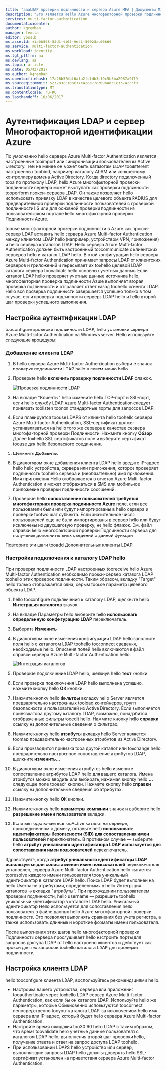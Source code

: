 ```yaml
---
title: "aaaLDAP проверки подлинности и сервера Azure MFA | Документы Microsoft"
description: "Это является hello Azure многофакторной проверки подлинности, будет полезен при развертывании проверки подлинности LDAP и сервера Azure Multi-factor Authentication."
services: multi-factor-authentication
documentationcenter: 
author: kgremban
manager: femila
editor: yossib
ms.assetid: e1a68568-53d1-4365-9e41-50925ad00869
ms.service: multi-factor-authentication
ms.workload: identity
ms.tgt_pltfrm: na
ms.devlang: na
ms.topic: article
ms.date: 05/03/2017
ms.author: kgremban
ms.openlocfilehash: 17a26b57dbf6afa2fcfdb3d19c5b5ba2987a9f79
ms.sourcegitcommit: 523283cc1b3c37c428e77850964dc1c33742c5f0
ms.translationtype: MT
ms.contentlocale: ru-RU
ms.lasthandoff: 10/06/2017
---
```

# <a name="ldap-authentication-and-azure-multi-factor-authentication-server"></a>Аутентификация LDAP и сервер Многофакторной идентификации Azure
По умолчанию hello сервера Azure Multi-factor Authentication является настроенным tooimport или синхронизации пользователей из Active Directory. Тем не менее он может быть каталогам LDAP toodifferent настроенных toobind, например каталогу ADAM или конкретному контроллеру домена Active Directory. Когда directory подключенный tooa по протоколу LDAP, hello Azure многофакторной проверки подлинности сервера может выступать как проверки подлинности tooperform прокси-сервера LDAP. Он также позволяет hello использовать привязку LDAP в качестве целевого объекта RADIUS для предварительной проверки подлинности пользователей с проверкой подлинности IIS или для основной проверки подлинности на пользовательском портале hello многофакторной проверки Подлинности Azure.

toouse многофакторной проверки подлинности в Azure как прокси-сервер LDAP вставить hello сервера Azure Multi-factor Authentication между клиентом LDAP hello (например, устройством VPN, приложения) и hello сервера каталогов LDAP. Hello сервера Azure Multi-factor Authentication должен быть настроенный toocommunicate с клиентских серверов hello и каталог LDAP hello. В этой конфигурации hello сервера Azure Multi-factor Authentication принимает запросы LDAP от клиентских серверов и приложений и пересылает их toohello целевой LDAP каталога сервера toovalidate hello основных учетных данных. Если каталог LDAP hello проверяет учетные данные источника hello, многофакторная проверка подлинности Azure выполняет вторая проверка подлинности и отправляет ответ назад toohello клиента LDAP. Hello вся проверка подлинности завершается успешно только в том случае, если проверка подлинности сервера LDAP hello и hello второй шаг проверки успешного выполнения.

## <a name="configure-ldap-authentication"></a>Настройка аутентификации LDAP
tooconfigure проверки подлинности LDAP, hello установки сервера Azure Multi-factor Authentication на Windows server. Hello используйте следующие процедуры:

### <a name="add-an-ldap-client"></a>Добавление клиента LDAP

1. В hello сервера Azure Multi-factor Authentication выберите значок проверки подлинности LDAP hello в левом меню hello.
2. Проверьте hello **включить проверку подлинности LDAP** флажок.

   ![Проверка подлинности LDAP](./media/multi-factor-authentication-get-started-server-ldap/ldap2.png)

3. На вкладке "Клиенты" hello измените hello TCP-порт и SSL-порт, если hello службу LDAP Azure Multi-factor Authentication следует привязать toolisten toonon стандартные порты для запросов LDAP.
4. Если планируется toouse LDAPS от клиента hello toohello сервера Azure Multi-factor Authentication, SSL-сертификат должен устанавливаться на hello того же сервера в качестве сервера многофакторной проверки Подлинности. Нажмите кнопку **Обзор** Далее toohello SSL сертификатов поле и выберите сертификат toouse для hello безопасного соединения.
5. Щелкните **Добавить**.
6. В диалоговом окне добавления клиента LDAP hello введите IP-адрес hello hello устройства, сервера или приложения, которое проверяет подлинность toohello сервера и (необязательно) имя приложения. Имя приложения Hello отображается в отчетах Azure Multi-factor Authentication и может отображаться в SMS или мобильное приложение проверки подлинности сообщений.
7. Проверьте hello **сопоставление пользователей требуется многофакторная проверка подлинности Azure** поле, если все пользователи были или будут импортированы в hello сервера и проверки tootwo шаг субъекта. Если значительное число пользователей еще не были импортированы в сервер hello или будут исключены из двухшаговую проверку, не hello флажок. См. файл справки hello многофакторной проверки Подлинности сервера для получения дополнительных сведений о данной функции.

Повторите эти шаги tooadd Дополнительные клиенты LDAP.

### <a name="configure-hello-ldap-directory-connection"></a>Настройка подключения к каталогу LDAP hello

При проверки подлинности LDAP настроенных tooreceive hello Azure Multi-factor Authentication необходимо прокси-сервер каталога LDAP toohello этих проверок подлинности. Таким образом, вкладку "Target" hello только отображается одна, серым toouse параметр целевого объекта LDAP.

1. hello tooconfigure подключения к каталогу LDAP, щелкните hello **Интеграция каталогов** значок.
2. На вкладке Параметры hello выберите hello **использовать определенную конфигурацию LDAP** переключатель.
3. Выберите **Изменить**
4. В диалоговом окне изменения конфигурации LDAP hello заполните поля hello с каталогом LDAP toohello tooconnect сведения, необходимые hello. Описания полей hello включаются в файл справки сервера Azure Multi-factor Authentication hello.

    ![Интеграция каталогов](./media/multi-factor-authentication-get-started-server-ldap/ldap.png)

5. Проверьте подключение LDAP hello, щелкнув hello **тест** кнопки.
6. Если проверка подключения LDAP hello выполнена успешно, нажмите кнопку hello **ОК** кнопки.
7. Нажмите кнопку hello **фильтры** вкладку hello Server является предварительно настроенных tooload контейнеров, групп безопасности и пользователей из Active Directory. Если выполняется привязка tooa другому каталогу LDAP, возможно, понадобится отображенные фильтры tooedit hello. Нажмите кнопку hello **справки** ссылку на дополнительные сведения о фильтрах.
8. Нажмите кнопку hello **атрибуты** вкладку hello Server является toomap предварительно настроенных атрибутов из Active Directory.
9. Если производится привязка tooa другой каталог или toochange hello предварительно настроенное сопоставление атрибутов LDAP, щелкните **изменить...**
10. В диалоговом окне изменения атрибутов hello измените сопоставление атрибутов LDAP hello для вашего каталога. Имена атрибутов можно вводить или выбирать, нажимая кнопку hello **...** следующее поле tooeach кнопки. Нажмите кнопку hello **справки** ссылку на дополнительные сведения об атрибутах.
11. Нажмите кнопку hello **ОК** кнопки.
12. Нажмите кнопку hello **параметры компании** значок и выберите hello **разрешение имени пользователя** вкладки.
13. Если вы подключаетесь tooActive каталог на сервере, присоединенном к домену, оставьте hello **использовать идентификаторы безопасности (SID) для сопоставления имен пользователей** переключатель. В противном случае — выберите hello **атрибут уникального идентификатора LDAP используется для сопоставления имен пользователей** переключатель. 

Здравствуйте, когда **атрибут уникального идентификатора LDAP используется для сопоставления имен пользователей** переключатель установлен, сервера Azure Multi-factor Authentication hello пытается tooresolve каждого имени пользователя tooa уникальный идентификатор в каталоге LDAP hello. Поиск LDAP будет выполнен на hello Username атрибутами, определенными в hello Интеграция каталогов -> вкладка "атрибуты". При прохождении пользователем проверки подлинности, hello username — разрешить toohello уникальный идентификатор в каталоге LDAP hello. Уникальный идентификатор Hello используется для сопоставления hello пользователя в файле данных hello Azure многофакторной проверки подлинности. Это позволяет выполнять сравнения без учета регистра, а также использовать длинные и короткие форматы имени пользователя.

После выполнения этих шагов hello многофакторной проверки Подлинности сервера прослушивает hello настроить порты для запросов доступа LDAP от hello настроено клиентов и действует как прокси для тех запросов toohello каталога LDAP для проверки подлинности.

## <a name="configure-ldap-client"></a>Настройка клиента LDAP
hello tooconfigure клиента LDAP, воспользуйтесь рекомендациями hello.

* Настройка вашего устройства, сервера или приложения tooauthenticate через toohello LDAP сервер Azure Multi-factor Authentication, как если бы он каталога LDAP. Используйте hello же параметры, которые Обыкновенно используются tooconnect непосредственно tooyour каталога LDAP, за исключением hello имя сервера или IP-адрес, который будет hello сервера Azure Multi-factor Authentication.
* Настройте время ожидания too30 60 hello LDAP с таким образом, что время toovalidate hello учетные данные пользователя с каталогом LDAP hello, выполнения второй шаг проверки hello, получение ответа и ответ на запрос доступа LDAP toohello.
* При использовании LDAPS hello устройство или сервер, выполняющие запросы LDAP hello должны доверять hello SSL-сертификат установлен на приветствия сервера Azure Multi-factor Authentication.

